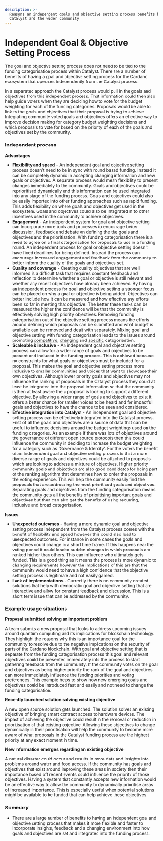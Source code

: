```yaml
---
description: >-
  Reasons an independent goals and objective setting process benefits both
  Catalyst and the wider community
---
```


# Independent Goal & Objective Setting Process

The goal and objective setting process does not need to be tied to the funding categorisation process within Catalyst. There are a number of benefits of having a goal and objective setting process for the Cardano ecosystem that operates independently from the Catalyst process.&#x20;



In a separated approach the Catalyst process would pull in the goals and objectives from this independent process. That information could then also help guide voters when they are deciding how to vote for the budget weighting for each of the funding categories. Proposals would be able to link to the goals and objectives that their proposal is trying to achieve. Integrating community voted goals and objectives offers an effective way to improve decision making for category budget weighting decisions and which proposals to vote for based on the priority of each of the goals and objectives set by the community.



### Independent process

**Advantages**

* **Flexibility and speed** - An independent goal and objective setting process doesn’t need to be in sync with round based funding. Instead it can be completely dynamic in accepting changing information and new goals or objectives. A separate process would mean flexibility to present changes immediately to the community. Goals and objectives could be reprioritised dynamically and this information can be used integrated into any stage of the funding process. Goals and objectives could also be easily imported into other funding approaches such as rapid funding. This adds flexibility on where goals and objectives get used in the ecosystem. Goals and objectives could also be integrated in to other incentives used in the community to achieve objectives.
* **Engagement** - An independent system for goal and objective setting can incorporate more tools and processes to encourage better discussion, feedback and debate on defining the the goals and objectives and the prioritisation. With funding categorisation there is a need to agree on a final categorisation for proposals to use in a funding round. An independent process for goal or objective setting doesn't have fixed deadlines for being defined. Instead the process can encourage increased engagement and feedback from the community to better inform the quality of the goals and objectives set.
* **Quality and coverage** - Creating quality objectives that are well informed is a difficult task that requires constant feedback and reflection to determine whether a goal or objective is still relevant and whether any recent objectives have already been achieved. By having an independent process for goal and objective setting a stronger focus can be placed on why a goal or objective is being added. Objectives can better include how it can be measured and how effective any efforts been so far in meeting that objective. The better these tasks can be measured the higher the confidence will be that the community is effectively solving high priority objectives. Removing funding categorisation out of the objective setting process means the efforts around defining which proposals can be submitted and what budget is available can be removed and dealt with separately. Mixing goal and objective setting with funding categorisation leads to the issues around promoting [competitive](../categorisation-analysis/inclusive-vs-competitive-categorisation.md), [changing](../categorisation-analysis/recurring-vs-changing-categorisation.md) and [specific](../categorisation-analysis/broad-vs-specific-categorisation.md) categorisation.
* **Scaleable & inclusive** - An independent goal and objective setting process can allow for a wider range of goals and objectives to be present and included in the funding process. This is achieved because no constraints for what goals or objectives must be included for a proposal.  This makes the goal and objective setting process more inclusive to smaller communities and voices that want to showcase their own objectives. Although lower priority goals and objectives may not influence the ranking of proposals in the Catalyst process they could at least be integrated into the proposal information so that the community is then at least aware the a proposal is looking to support a different objective. By allowing a wider range of goals and objectives to exist it offers a better chance for smaller voices to be heard and for impactful goals and objectives to have the chance to be seen and considered.
* **Effective integration into Catalyst** - An independent goal and objective setting process can be effectively integrated into the Catalyst process. First of all the goals and objectives are a source of data that can be useful to influence decisions around the budget weightings used on the funding categories. As an example if there was lots of objectives around the governance of different open source protocols then this could influence the community in deciding to increase the budget weighting for a category such as ‘Governance & Identity’. For the voters the benefit of an independent goal and objective setting process is that a more diverse range of goals and objectives could be attached to proposals which are looking to address a mixture of objectives. Higher priority community goals and objectives are also good candidates for being part of the ranking algorithm that determines how to order the proposals in the voting experience. This will help the community easily find the proposals that are addressing the most prioritised goals and objectives. Separating goals and objectives from the funding categorisation means the community gets all the benefits of prioritising important goals and objectives but then can also get the benefits of using recurring, inclusive and broad categorisation.



**Issues**

* **Unexpected outcomes** - Having a more dynamic goal and objective setting process independent from the Catalyst process comes with the benefit of flexibility and speed however this could also lead to unexpected outcomes. For instance in some cases the goals and objectives could change in a short time frame. If this happens near the voting period it could lead to sudden changes in which proposals are ranked higher than others. This can influence who ultimately gets funded. This is a good thing as it means the process is more dynamic to changing requirements however the implications of this are that the community would need to have a high confidence that the objective setting process is legitimate and not easily gamed.
* **Lack of implementations** - Currently there is no community created solutions that help with democratic goal and objective setting that are interactive and allow for constant feedback and discussion. This is a short term issue that can be addressed by the community.



### Example usage situations

**Proposal submitted solving an important problem**

A team submits a new proposal that looks to address upcoming issues around quantum computing and its implications for blockchain technology. They highlight the reasons why this is an importance goal for the community to resolve due to the negative implications on the security of parts of the Cardano blockchain. With goal and objective setting that is separate from the funding categorisation process this goal and relevant objectives could be presented immediately into the process to start gathering feedback from the community. If the community votes on the goal and objectives as being higher priority the rank of the goal and objectives can more immediately influence the funding priorities and voting preferences. This example helps to show how new emerging goals and objectives could be introduced fast and easily and not need to change the funding categorisation.



**Recently launched solution solving existing objective**

A new open source solution gets launched. The solution solves an existing objective of bringing smart contract access to hardware devices. The impact of achieving the objective could result in the removal or reduction in prioritisation of that existing objective. Allowing these objectives to change dynamically in their prioritisation will help the community to become more aware of what proposals in the Catalyst funding process are the highest priority at any exact moment in time.



**New information emerges regarding an existing objective**

A natural disaster could occur and results in more data and insights into problems around water and food access. If the community has goals and objectives that exist around improving these areas in society then their importance based off recent events could influence the priority of those objectives. Having a system that constantly accepts new information would be an effective way to allow the community to dynamically prioritise areas of increased importance. This is especially useful when potential solutions might be available to be funded that can help achieve these objectives.



### Summary

* There are a large number of benefits to having an independent goal and objective setting process that makes it more flexible and faster to incorporate insights, feedback and a changing environment into how goals and objectives are set and integrated into the funding process.
